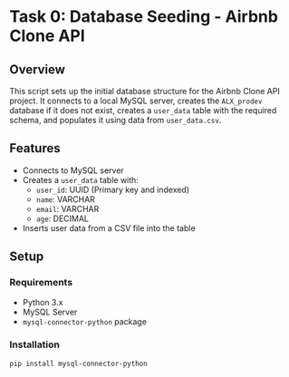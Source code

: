 # Task 0: Database Seeding - Airbnb Clone API

## Overview

This script sets up the initial database structure for the Airbnb Clone API project. It connects to a local MySQL server, creates the `ALX_prodev` database if it does not exist, creates a `user_data` table with the required schema, and populates it using data from `user_data.csv`.

## Features

- Connects to MySQL server
- Creates a `user_data` table with:
  - `user_id`: UUID (Primary key and indexed)
  - `name`: VARCHAR
  - `email`: VARCHAR
  - `age`: DECIMAL
- Inserts user data from a CSV file into the table

## Setup

### Requirements

- Python 3.x
- MySQL Server
- `mysql-connector-python` package

### Installation

```bash
pip install mysql-connector-python
